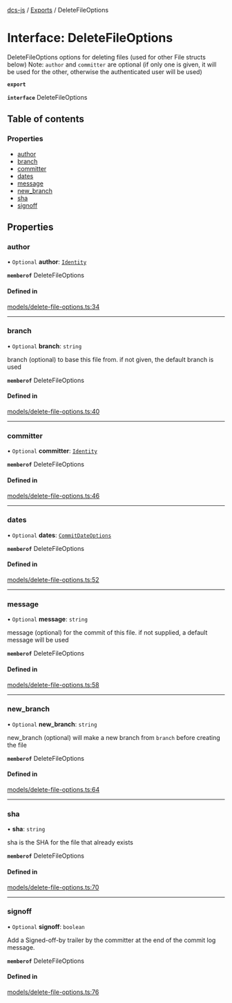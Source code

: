 [dcs-js](../README.md) / [Exports](../modules.md) / DeleteFileOptions

# Interface: DeleteFileOptions

DeleteFileOptions options for deleting files (used for other File structs below) Note: `author` and `committer` are optional (if only one is given, it will be used for the other, otherwise the authenticated user will be used)

**`export`**

**`interface`** DeleteFileOptions

## Table of contents

### Properties

- [author](DeleteFileOptions.md#author)
- [branch](DeleteFileOptions.md#branch)
- [committer](DeleteFileOptions.md#committer)
- [dates](DeleteFileOptions.md#dates)
- [message](DeleteFileOptions.md#message)
- [new\_branch](DeleteFileOptions.md#new_branch)
- [sha](DeleteFileOptions.md#sha)
- [signoff](DeleteFileOptions.md#signoff)

## Properties

### <a id="author" name="author"></a> author

• `Optional` **author**: [`Identity`](Identity.md)

**`memberof`** DeleteFileOptions

#### Defined in

[models/delete-file-options.ts:34](https://github.com/unfoldingWord/dcs-js/blob/09d5a5e/models/delete-file-options.ts#L34)

___

### <a id="branch" name="branch"></a> branch

• `Optional` **branch**: `string`

branch (optional) to base this file from. if not given, the default branch is used

**`memberof`** DeleteFileOptions

#### Defined in

[models/delete-file-options.ts:40](https://github.com/unfoldingWord/dcs-js/blob/09d5a5e/models/delete-file-options.ts#L40)

___

### <a id="committer" name="committer"></a> committer

• `Optional` **committer**: [`Identity`](Identity.md)

**`memberof`** DeleteFileOptions

#### Defined in

[models/delete-file-options.ts:46](https://github.com/unfoldingWord/dcs-js/blob/09d5a5e/models/delete-file-options.ts#L46)

___

### <a id="dates" name="dates"></a> dates

• `Optional` **dates**: [`CommitDateOptions`](CommitDateOptions.md)

**`memberof`** DeleteFileOptions

#### Defined in

[models/delete-file-options.ts:52](https://github.com/unfoldingWord/dcs-js/blob/09d5a5e/models/delete-file-options.ts#L52)

___

### <a id="message" name="message"></a> message

• `Optional` **message**: `string`

message (optional) for the commit of this file. if not supplied, a default message will be used

**`memberof`** DeleteFileOptions

#### Defined in

[models/delete-file-options.ts:58](https://github.com/unfoldingWord/dcs-js/blob/09d5a5e/models/delete-file-options.ts#L58)

___

### <a id="new_branch" name="new_branch"></a> new\_branch

• `Optional` **new\_branch**: `string`

new_branch (optional) will make a new branch from `branch` before creating the file

**`memberof`** DeleteFileOptions

#### Defined in

[models/delete-file-options.ts:64](https://github.com/unfoldingWord/dcs-js/blob/09d5a5e/models/delete-file-options.ts#L64)

___

### <a id="sha" name="sha"></a> sha

• **sha**: `string`

sha is the SHA for the file that already exists

**`memberof`** DeleteFileOptions

#### Defined in

[models/delete-file-options.ts:70](https://github.com/unfoldingWord/dcs-js/blob/09d5a5e/models/delete-file-options.ts#L70)

___

### <a id="signoff" name="signoff"></a> signoff

• `Optional` **signoff**: `boolean`

Add a Signed-off-by trailer by the committer at the end of the commit log message.

**`memberof`** DeleteFileOptions

#### Defined in

[models/delete-file-options.ts:76](https://github.com/unfoldingWord/dcs-js/blob/09d5a5e/models/delete-file-options.ts#L76)
